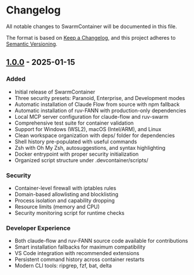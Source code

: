 # Changelog

All notable changes to SwarmContainer will be documented in this file.

The format is based on [Keep a Changelog](https://keepachangelog.com/en/1.0.0/),
and this project adheres to [Semantic Versioning](https://semver.org/spec/v2.0.0.html).

## [1.0.0] - 2025-01-15

### Added
- Initial release of SwarmContainer
- Three security presets: Paranoid, Enterprise, and Development modes
- Automatic installation of Claude Flow from source with npm fallback
- Automatic installation of ruv-FANN with production-only dependencies
- Local MCP server configuration for claude-flow and ruv-swarm
- Comprehensive test suite for container validation
- Support for Windows (WSL2), macOS (Intel/ARM), and Linux
- Clean workspace organization with deps/ folder for dependencies
- Shell history pre-populated with useful commands
- Zsh with Oh My Zsh, autosuggestions, and syntax highlighting
- Docker entrypoint with proper security initialization
- Organized script structure under .devcontainer/scripts/

### Security
- Container-level firewall with iptables rules
- Domain-based allowlisting and blocklisting
- Process isolation and capability dropping
- Resource limits (memory and CPU)
- Security monitoring script for runtime checks

### Developer Experience
- Both claude-flow and ruv-FANN source code available for contributions
- Smart installation fallbacks for maximum compatibility
- VS Code integration with recommended extensions
- Persistent command history across container restarts
- Modern CLI tools: ripgrep, fzf, bat, delta

[1.0.0]: https://github.com/yourusername/swarmcontainer/releases/tag/v1.0.0